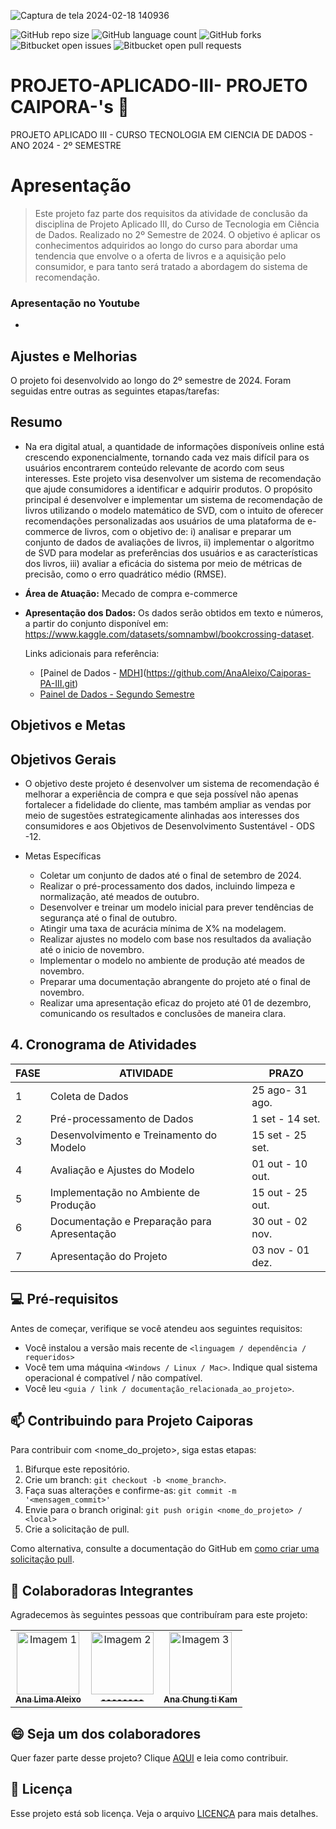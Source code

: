  
![Captura de tela 2024-02-18 140936](https://github.com/AnaAleixo/PROJETO-APLICADO-II--Grupo-Cassandra-s/assets/116022964/2f3738a4-3e0e-4d69-8c5e-169993fcdd35)

![GitHub repo size](https://img.shields.io/github/repo-size/iuricode/README-template?style=for-the-badge)
![GitHub language count](https://img.shields.io/github/languages/count/iuricode/README-template?style=for-the-badge)
![GitHub forks](https://img.shields.io/github/forks/iuricode/README-template?style=for-the-badge)
![Bitbucket open issues](https://img.shields.io/bitbucket/issues/iuricode/README-template?style=for-the-badge)
![Bitbucket open pull requests](https://img.shields.io/bitbucket/pr-raw/iuricode/README-template?style=for-the-badge)

# PROJETO-APLICADO-III- PROJETO CAIPORA-'s 🚀 
 PROJETO APLICADO III - CURSO TECNOLOGIA EM CIENCIA DE DADOS - ANO 2024 - 2º SEMESTRE 


# Apresentação
> Este projeto faz parte dos requisitos da atividade de conclusão da disciplina de Projeto Aplicado III, do Curso de Tecnologia em Ciência de Dados. Realizado no 2º Semestre de 2024. O objetivo é aplicar os conhecimentos adquiridos ao longo do curso para abordar uma tendencia que envolve o a oferta de livros e a aquisição pelo consumidor, e para tanto será tratado a abordagem do sistema de recomendação.

### Apresentação no Youtube
- 

## Ajustes e Melhorias

O projeto foi desenvolvido ao longo do 2º semestre de 2024. Foram seguidas entre outras as seguintes etapas/tarefas:

## Resumo

- Na era digital atual, a quantidade de informações disponíveis online está crescendo exponencialmente, tornando cada vez mais difícil para os usuários encontrarem conteúdo relevante de acordo com seus interesses. Este projeto visa desenvolver um sistema de recomendação que ajude consumidores a identificar e adquirir produtos. O propósito principal é desenvolver e implementar um sistema de recomendação de livros utilizando o modelo matemático de SVD, com o intuito de oferecer recomendações personalizadas aos usuários de uma plataforma de e-commerce de livros, com o objetivo de: i) analisar e preparar um conjunto de dados de avaliações de livros, ii) implementar o algoritmo de SVD para modelar as preferências dos usuários e as características dos livros, iii) avaliar a eficácia do sistema por meio de métricas de precisão, como o erro quadrático médio (RMSE).

- **Área de Atuação:** Mecado de compra e-commerce

- **Apresentação dos Dados:** Os dados serão obtidos em texto e números, a partir do conjunto disponível em: https://www.kaggle.com/datasets/somnambwl/bookcrossing-dataset.

  Links adicionais para referência:
  - [Painel de Dados - [MDH]()](https://github.com/AnaAleixo/Caiporas-PA-III.git)
  - [Painel de Dados - Segundo Semestre ]()


##  Objetivos e Metas
##  Objetivos Gerais
-  O objetivo deste projeto é desenvolver um sistema de recomendação é melhorar a experiência de compra e que seja possível não apenas fortalecer a fidelidade do cliente, mas também ampliar as vendas por meio de sugestões estrategicamente alinhadas aos interesses dos consumidores e aos Objetivos de Desenvolvimento Sustentável - ODS -12.

- Metas Específicas
   - Coletar um conjunto de dados até o final de setembro de 2024.
   - Realizar o pré-processamento dos dados, incluindo limpeza e normalização, até meados de outubro.
   - Desenvolver e treinar um modelo inicial para prever tendências de segurança até o final de outubro.
   - Atingir uma taxa de acurácia mínima de X% na modelagem.
   - Realizar ajustes no modelo com base nos resultados da avaliação até o inicio de novembro.
   - Implementar o modelo no ambiente de produção até meados de novembro.
   - Preparar uma documentação abrangente do projeto até o final de novembro.
   - Realizar uma apresentação eficaz do projeto até 01 de dezembro, comunicando os resultados e conclusões de maneira clara.
     
## 4. Cronograma de Atividades

| FASE | ATIVIDADE                                       | PRAZO            |
|------|-------------------------------------------------|------------------|
| 1    | Coleta de Dados                                 | 25 ago-  31 ago. |
| 2    | Pré-processamento de Dados                      | 1 set -  14 set. |
| 3    | Desenvolvimento e Treinamento do Modelo         | 15 set - 25 set. |
| 4    | Avaliação e Ajustes do Modelo                   | 01 out - 10 out. |
| 5    | Implementação no Ambiente de Produção           | 15 out - 25 out. |
| 6    | Documentação e Preparação para Apresentação     | 30 out - 02 nov. |
| 7    | Apresentação do Projeto                         | 03 nov - 01 dez. |


## 💻 Pré-requisitos

Antes de começar, verifique se você atendeu aos seguintes requisitos:

- Você instalou a versão mais recente de `<linguagem / dependência / requeridos>`
- Você tem uma máquina `<Windows / Linux / Mac>`. Indique qual sistema operacional é compatível / não compatível.
- Você leu `<guia / link / documentação_relacionada_ao_projeto>`.

## 📫 Contribuindo para Projeto Caiporas

Para contribuir com <nome_do_projeto>, siga estas etapas:

1. Bifurque este repositório.
2. Crie um branch: `git checkout -b <nome_branch>`.
3. Faça suas alterações e confirme-as: `git commit -m '<mensagem_commit>'`
4. Envie para o branch original: `git push origin <nome_do_projeto> / <local>`
5. Crie a solicitação de pull.

Como alternativa, consulte a documentação do GitHub em [como criar uma solicitação pull](https://help.github.com/en/github/collaborating-with-issues-and-pull-requests/creating-a-pull-request).

## 🤝 Colaboradoras Integrantes

Agradecemos às seguintes pessoas que contribuíram para este projeto:

<table>
  <tr>
    <td align="center">
      <a href="#" title="defina o titulo do link">
        <img src="https://rafatrotamundos.files.wordpress.com/2012/08/cassandra2.jpg" width="100px;" alt="Imagem 1"/><br>
        <sub>
          <b>Ana Lima Aleixo </b>
        </sub>
      </a>
    </td>
    <td align="center">
      <a href="#" title="defina o titulo do link">
        <img src="https://divindades.com/wp-content/uploads/2022/12/Deusa-Euphrosyne.webp" width="100px;" alt="Imagem 2"/><br>
        <sub>
          <b>--------</b>
        </sub>
      </a>
    </td>
    <td align="center">
      <a href="#" title="defina o titulo do link">
        <img src="https://static.wixstatic.com/media/bd1747_5cc1b2fb9c5545df99ae08371141cf88~mv2.jpg/v1/fit/w_1000,h_1000,al_c,q_80/file.jpg" width="100px;" alt="Imagem 3"/><br>
        <sub>
          <b>Ana Chung ti Kam</b>
        </sub>
      </a>
    </td>
  </tr>
</table>

## 😄 Seja um dos colaboradores

Quer fazer parte desse projeto? Clique [AQUI](CONTRIBUTING.md) e leia como contribuir.

## 📝 Licença

Esse projeto está sob licença. Veja o arquivo [LICENÇA](LICENSE.md) para mais detalhes.
